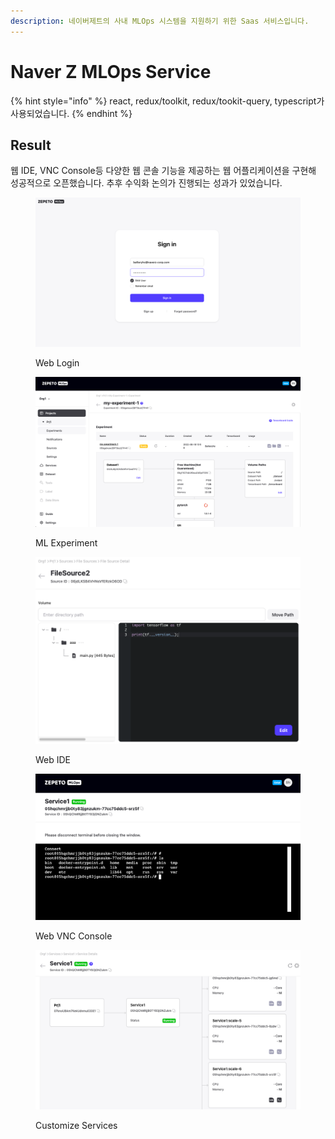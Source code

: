 ```yaml
---
description: 네이버제트의 사내 MLOps 시스템을 지원하기 위한 Saas 서비스입니다.
---
```


# Naver Z MLOps Service

{% hint style="info" %}
react, redux/toolkit, redux/tookit-query, typescript가 사용되었습니다.
{% endhint %}

## Result

웹 IDE, VNC Console등 다양한 웹 콘솔 기능을 제공하는 웹 어플리케이션을 구현해 성공적으로 오픈했습니다. 추후 수익화 논의가 진행되는 성과가 있었습니다.

<figure><img src="../../.gitbook/assets/6.56.46.png" alt=""><figcaption><p>Web Login</p></figcaption></figure>

<figure><img src="../../.gitbook/assets/6.45.48.png" alt=""><figcaption><p>ML Experiment</p></figcaption></figure>

<figure><img src="../../.gitbook/assets/6.48.35.png" alt=""><figcaption><p>Web IDE</p></figcaption></figure>

<figure><img src="../../.gitbook/assets/6.49.42 (1).png" alt=""><figcaption><p>Web VNC Console</p></figcaption></figure>

<figure><img src="../../.gitbook/assets/6.49.29.png" alt=""><figcaption><p>Customize Services</p></figcaption></figure>
